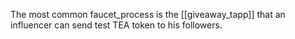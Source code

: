 
The most common faucet_process is the [[giveaway_tapp]] that an influencer can send test TEA token to his followers.
